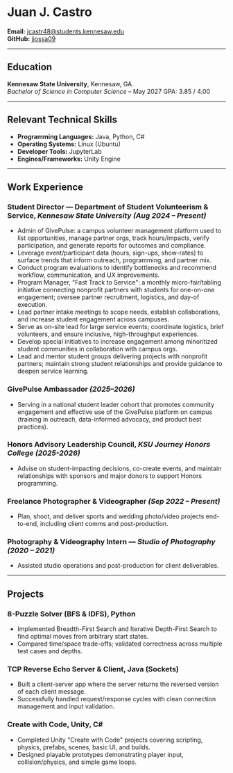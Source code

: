 
# Juan J. Castro
**Email:** jcastr48@students.kennesaw.edu  
**GitHub:** [jjossa09](https://github.com/jjossa09)
  
---
## Education
**Kennesaw State University**, Kennesaw, GA.   
_Bachelor of Science in Computer Science_ – May 2027
GPA: 3.85 / 4.00
  
---
  
## Relevant Technical Skills
- **Programming Languages:** Java, Python, C#
- **Operating Systems:** Linux (Ubuntu)
- **Developer Tools:** JupyterLab
- **Engines/Frameworks:** Unity Engine
---
  
## Work Experience
### Student Director — Department of Student Volunteerism & Service, _Kennesaw State University (Aug 2024 – Present)_
- Admin of GivePulse: a campus volunteer management platform used to list opportunities, manage partner orgs, track hours/impacts, verify participation, and generate reports for outcomes and compliance.
- Leverage event/participant data (hours, sign-ups, show-rates) to surface trends that inform outreach, programming, and partner mix.
- Conduct program evaluations to identify bottlenecks and recommend workflow, communication, and UX improvements.
- Program Manager, "Fast Track to Service": a monthly micro-fair/tabling initiative connecting nonprofit partners with students for one-on-one engagement; oversee partner recruitment, logistics, and day-of execution.
- Lead partner intake meetings to scope needs, establish collaborations, and increase student engagement across campuses.
- Serve as on-site lead for large service events; coordinate logistics, brief volunteers, and ensure inclusive, high-throughput experiences.
- Develop special initiatives to increase engagement among minoritized student communities in collaboration with campus orgs.
- Lead and mentor student groups delivering projects with nonprofit partners; maintain strong student relationships and provide guidance to deepen service learning.
  
### GivePulse Ambassador _(2025–2026)_
- Serving in a national student leader cohort that promotes community engagement and effective use of the GivePulse platform on campus (training in outreach, data-informed advocacy, and product best practices).
  
### Honors Advisory Leadership Council, _KSU Journey Honors College (2025-2026)_
- Advise on student-impacting decisions, co-create events, and maintain relationships with sponsors and major donors to support Honors programming.
  
  
### Freelance Photographer & Videographer _(Sep 2022 – Present)_
- Plan, shoot, and deliver sports and wedding photo/video projects end-to-end, including client comms and post-production.
  
### Photography & Videography Intern — _Studio of Photography (2020 – 2021)_
- Assisted studio operations and post-production for client deliverables.
  
---
## Projects
  
### 8-Puzzle Solver (BFS & IDFS), Python
- Implemented Breadth-First Search and Iterative Depth-First Search to find optimal moves from arbitrary start states.
- Compared time/space trade-offs; validated correctness across multiple test cases and depths.
  
### TCP Reverse Echo Server & Client, Java (Sockets)
- Built a client-server app where the server returns the reversed version of each client message.
- Successfully handled request/response cycles with clean connection management and input validation.
  
### Create with Code, Unity, C#
- Completed Unity "Create with Code" projects covering scripting, physics, prefabs, scenes, basic UI, and builds.
- Designed playable prototypes demonstrating player input, collision/physics, and simple game loops.